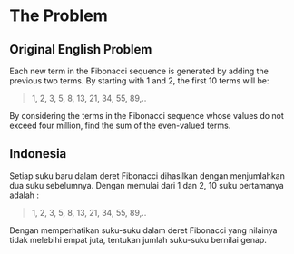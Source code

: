 # The Problem

## Original English Problem

Each new term in the Fibonacci sequence is generated by adding the previous two terms. By starting with 1 and 2, the first 10 terms will be:

> 1, 2, 3, 5, 8, 13, 21, 34, 55, 89,..

By considering the terms in the Fibonacci sequence whose values do not exceed four million, find the sum of the even-valued terms.

## Indonesia

Setiap suku baru dalam deret Fibonacci dihasilkan dengan menjumlahkan dua suku sebelumnya. Dengan memulai dari 1 dan 2, 10 suku pertamanya adalah :

> 1, 2, 3, 5, 8, 13, 21, 34, 55, 89,..

Dengan memperhatikan suku-suku dalam deret Fibonacci yang nilainya tidak melebihi empat juta, tentukan jumlah suku-suku bernilai genap.
